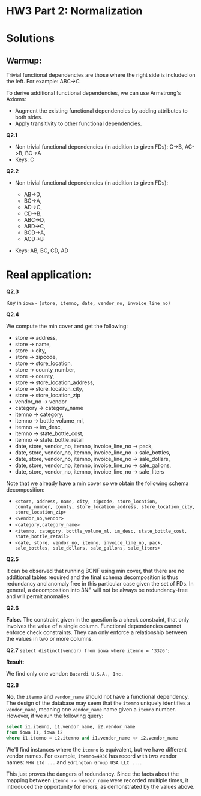 # HW3 Part 2: Normalization

# Solutions

## Warmup:
Trivial functional dependencies are those where the right side is included on the left. For example: ABC->C

To derive additional functional dependencies, we can use Armstrong's Axioms:
- Augment the existing functional dependencies by adding attributes to both sides.
- Apply transitivity to other functional dependencies.

**Q2.1**
  * Non trivial functional dependencies (in addition to given FDs): C->B, AC->B, BC->A
  * Keys: C


**Q2.2**
  * Non trivial functional dependencies (in addition to given FDs):
    - AB->D,
    - BC->A,
    - AD->C,
    - CD->B,
    - ABC->D,
    - ABD->C,
    - BCD->A,
    - ACD->B

  * Keys: AB, BC, CD, AD

# Real application:
**Q2.3**

Key in `iowa` -
`(store, itemno, date, vendor_no, invoice_line_no)`


**Q2.4**

We compute the min cover and get the following:

- store → address,
- store → name,
- store → city,
- store → zipcode,
- store → store_location,
- store → county_number,
- store → county,
- store → store_location_address,
- store → store_location_city,
- store → store_location_zip
- vendor_no → vendor
- category → category_name
- itemno → category,
- itemno → bottle_volume_ml,
- itemno → im_desc,
- itemno → state_bottle_cost,
- itemno → state_bottle_retail
- date, store, vendor_no, itemno, invoice_line_no → pack,
- date, store, vendor_no, itemno, invoice_line_no → sale_bottles,
- date, store, vendor_no, itemno, invoice_line_no → sale_dollars,
- date, store, vendor_no, itemno, invoice_line_no → sale_gallons,
- date, store, vendor_no, itemno, invoice_line_no → sale_liters

Note that we already have a min cover so we obtain the following schema decomposition:
 * ` <store, address, name, city, zipcode, store_location, county_number, county, store_location_address, store_location_city, store_location_zip> `
 * ` <vendor_no,vendor> `
 * ` <category,category_name> `
 * ` <itemno, category, bottle_volume_ml, im_desc, state_bottle_cost, state_bottle_retail> `
 * ` <date, store, vendor_no, itemno, invoice_line_no, pack, sale_bottles, sale_dollars, sale_gallons, sale_liters> `


**Q2.5**

It can be observed that running BCNF using min cover, that there are no additional tables required and the final schema decomposition is thus redundancy and anomaly free in this particular case given the set of FDs. In general, a decomposition into 3NF will not be always be redundancy-free and will permit anomalies.

**Q2.6**

**False.** The constraint given in the question is a check constraint, that only involves the value of a single column. Functional dependencies cannot enforce check constraints. They can only enforce a relationship between the values in two or more columns.


**Q2.7** `select distinct(vendor) from iowa where itemno = '3326';`

**Result:**

  We find only one vendor: `Bacardi U.S.A., Inc.`

**Q2.8**

**No,** the `itemno` and `vendor_name` should not have a functional dependency. The design of the database may seem that the `itemno` uniquely identifies a `vendor_name`, meaning one `vendor_name` name given a `itemno` number. However, if we run the following query:

```sql
select i1.itemno, i1.vendor_name, i2.vendor_name
from iowa i1, iowa i2
where i1.itemno = i2.itemno and i1.vendor_name <> i2.vendor_name
```

We'll find instances where the `itemno` is equivalent, but we have different vendor names. For example, `itemno=4936` has record with two vendor names: `MHW Ltd ...` and `Edrington Group USA LLC ...`.

This just proves the dangers of redundancy. Since the facts about the mapping between `itemno -> vendor_name` were recorded multiple times, it introduced the opportunity for errors, as demonstrated by the values above.
